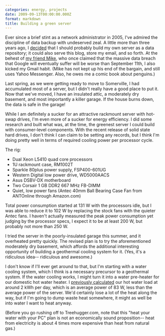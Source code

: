 ```yaml
---
categories: energy, projects
date: 2009-09-13T00:00:00.000Z
format: markdown
title: Building a green server
---
```


Ever since a brief stint as a network administrator in 2005, I've admired the discipline of data backup with undeserved zeal. A little more than three years ago, I <a href="http://pingswept.org/2006/03/29/building-my-own-secure-mail-file-and-web-server/">decided</a> that I should probably build my own server as a data repository; it could also serve this blog, store my email, and so forth. At the behest of <a href="http://www.mwgaa.com/blog/">my friend Mike</a>, who once claimed that the massive data breach that Google will eventually suffer will be worse than September 11th, I also kicked my Gmail habit. (Mike has not kept up his end of the bargain, and still uses Yahoo Messenger. Also, he owes me a comic book about penguins.)

Last spring, as we were getting ready to move to Somerville, I had accumulated most of a server, but I didn't really have a good place to put it. Now that we've moved, I have an insulated attic, a moderately dry basement, and most importantly a killer garage. If the house burns down, the data is safe in the garage!

While I am definitely a sucker for an attractive rackmount server with hot-swap drives, I'm even more of a sucker for energy efficiency. I did some research and built what was, at the time, the greenest server I could build with consumer-level components. With the recent release of solid state hard drives, I don't think I can claim to be setting any records, but I think I'm doing pretty well in terms of required cooling power per processor cycle.

The rig:

* Dual Xeon L5410 quad core processors
* 1U rackmount case, RM1002T
* Sparkle 80plus power supply, FSP400-601UG
* Western Digital low power drive, WD5000AACS
* Asus DSBV-DX motherboard
* Two Corsair 1 GB DDR2 667 MHz FB-DIMM
* Quiet, low power fans (Antec 40mm Ball Bearing Case Fan from ANTOnline through Amazon.com)

Total power consumption started at 131 W with the processors idle, but I was able to reduce it to 102 W by replacing the stock fans with the quieter Antec fans. I haven't actually measured the peak power consumption yet judging by the processor specs, I expect it to be at least 200 W, but probably not more than 250 W.

I tried the server in the poorly-insulated garage this summer, and it overheated pretty quickly. The revised plan is to try the aforementioned moderately dry basement, which affords the additional interesting opportunity of building a geothermal cooling system for it. (Yes, it's a ridiculous idea-- ridiculous and awesome.)

I don't know if I'll ever get around to that, but I'm starting with a water cooling system, which I think is a necessary precursor to a geothermal system. If the water cooling works, I might turn it into a water pre-heater for our domestic hot water heater. I <a href="http://pingswept.org/2009/07/10/drain-heat-recovery/">previously calculated</a> our hot water load at around 2 kWh per day, which is an average power of 83 W, less than the average power of the server. We'd certainly lose a lot of the heat along the way, but if I'm going to dump waste heat somewhere, it might as well be into water I want to heat anyway.

(Before you go rushing off to Treehugger.com, note that this "heat your water with your PC" plan is not an economically sound proposition-- heat from electricity is about 4 times more expensive than heat from natural gas.)
